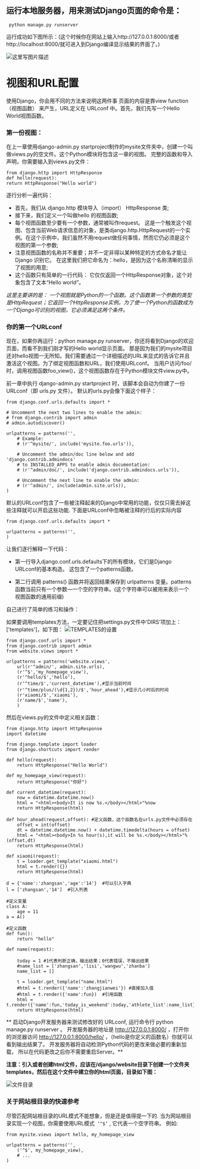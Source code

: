 ## 运行本地服务器，用来测试Django页面的命令是：
 ``` python manage.py runserver```
 
  运行成功如下图所示：(这个时候你在网站上输入http://127.0.0.1:8000/或者http://localhost:8000/就可进入到Django编译显示结果的界面了。)
  
 ![这里写图片描述](./img/1.jpg)
# 视图和URL配置
 使用Django，你会用不同的方法来说明这两件事 页面的内容是靠view function（视图函数） 来产生，URL定义在 URLconf 中。首先，我们先写一个Hello World视图函数。
### 第一份视图：
 在上一章使用django-admin.py startproject制作的mysite文件夹中，创建一个叫做views.py的空文件。这个Python模块将包含这一章的视图。
 完整的函数和导入声明，你需要输入到views.py文件：
 ```
 from django.http import HttpResponse
 def hello(request):
 return HttpResponse("Hello world")
 ```
 逐行分析一遍代码：
 
- 首先，我们从 django.http 模块导入（import） HttpResponse 类;
- 接下来，我们定义一个叫做hello 的视图函数;
- 每个视图函数至少要有一个参数，通常被叫作request。 这是一个触发这个视图、包含当前Web请求信息的对象，是类django.http.HttpRequest的一个实例。在这个示例中，我们虽然不用request做任何事情，然而它仍必须是这个视图的第一个参数;
- 注意视图函数的名称并不重要；并不一定非得以某种特定的方式命名才能让 Django 识别它。 在这里我们把它命名为：hello，是因为这个名称清晰的显示了视图的用意;
- 这个函数只有简单的一行代码： 它仅仅返回一个HttpResponse对象，这个对象包含了文本“Hello world”。
 
*这里主要讲的是： 一个视图就是Python的一个函数。这个函数第一个参数的类型是HttpRequest；它返回一个HttpResponse实例。为了使一个Python的函数成为一个Django可识别的视图，它必须满足这两个条件。*

### 你的第一个URLconf
 现在，如果你再运行：python manage.py runserver，你还将看到Django的欢迎页面，而看不到我们刚才写的Hello world显示页面。 那是因为我们的mysite项目还对hello视图一无所知。我们需要通过一个详细描述的URL来显式的告诉它并且激活这个视图。为了绑定视图函数和URL，我们使用URLconf。
当用户访问/foo/时，调用视图函数foo_view()，这个视图函数存在于Python模块文件view.py中。

前一章中执行 django-admin.py startproject 时，该脚本会自动为你建了一份 URLconf（即 urls.py 文件）。 默认的urls.py会像下面这个样子：

```
from django.conf.urls.defaults import *

# Uncomment the next two lines to enable the admin:
# from django.contrib import admin
# admin.autodiscover()

urlpatterns = patterns('',
    # Example:
    # (r'^mysite/', include('mysite.foo.urls')),

    # Uncomment the admin/doc line below and add 'django.contrib.admindocs'
    # to INSTALLED_APPS to enable admin documentation:
    # (r'^admin/doc/', include('django.contrib.admindocs.urls')),

    # Uncomment the next line to enable the admin:
    # (r'^admin/', include(admin.site.urls)),
)
```
默认的URLconf包含了一些被注释起来的Django中常用的功能，仅仅只需去掉这些注释就可以开启这些功能. 下面是URLconf中忽略被注释的行后的实际内容
```
from django.conf.urls.defaults import *

urlpatterns = patterns('',
)
```
让我们逐行解释一下代码：

- 第一行导入django.conf.urls.defaults下的所有模块，它们是Django URLconf的基本构造。 这包含了一个patterns函数。

- 第二行调用 patterns() 函数并将返回结果保存到 urlpatterns 变量。patterns函数当前只有一个参数—一个空的字符串。(这个字符串可以被用来表示一个视图函数的通用前缀)

自己进行了简单的练习和操作：

 如果要调用templates方法，一定要记住把settings.py文件中‘DIRS’项加上：['templates']，如下图：
 ![TEMPLATES的设置](./img/2.jpg)

```
from django.conf.urls import *
from django.contrib import admin
from website.views import *

urlpatterns = patterns('website.views',
    url(r'^admin/', admin.site.urls),
    (r'^$','my_homepage_view'),
    (r'^hello/$','hello'),
    (r'^time/$','current_datetime'),#显示当前时间
    (r'^time/plus/(\d{1,2})/$','hour_ahead'),#显示几小时后的时间
    (r'xiaomi/$','xiaomi'),
    (r'name/$','name'),
    )
```
 然后在views.py的文件中定义相关函数：
```
from django.http import HttpResponse
import datetime

from django.template import loader
from django.shortcuts import render

def hello(request):
    return HttpResponse("Hello World")

def my_homepage_view(request):
    return HttpResponse("你好")

def current_datetime(request):
    now = datetime.datetime.now()
    html = "<html><body>It is now %s.</body></html>"%now
    return HttpResponse(html)

def hour_ahead(request,offset): #定义函数，这个函数名在urls.py文件中必须存在
    offset = int(offset)
    dt = datetime.datetime.now() + datetime.timedelta(hours = offset)
    html = "<html><body>In %s hour(s),it will be %s.</body></html>"%(offset,dt)
    return HttpResponse(html)

def xiaomi(request):
    t = loader.get_template("xiaomi.html")
    html = t.render({})
    return HttpResponse(html)

d = {'name':'zhangsan','age':'14'}  #可以引入字典
l = ['zhangsan','14']  #引入列表

#定义变量
class A:
    age = 11
a = A()

#定义函数
def fun():
    return "hello"

def name(request):

    today = 1 #1代表判断正确，输出结果；0代表错误，不输出结果
    #name_list = ['zhangsan','lisi','wangwu','zhanba']
    name_list = []

    t = loader.get_template("name.html")
    #html = t.render({'name':'zhangjianwei'}) #直接加入值
    #html = t.render({'name':fun})  #引用函数
    html = t.render({'name':fun,'today_is_weekend':today,'athlete_list':name_list})
    return HttpResponse(html)
```
** 启动Django开发服务器来测试修改好的 URLconf, 运行命令行 python manage.py runserver 。 开发服务器的地址是 http://127.0.0.1:8000/ ，打开你的浏览器访问 http://127.0.0.1:8000/hello/ ，（hello是你定义的函数名）你就可以看到输出结果了。 开发服务器将自动检测Python代码的更改来做必要的重新加载， 所以在代码更改之后你不需要重启Server。**

 **注意：引入或者创建html文件，应该在/django/website目录下创建一个文件夹templates，然后在这个文件中建立你的html页面，目录如下图：**

 ![文件目录](./img/3.jpg)

### 关于网站根目录的快速参考
 尽管匹配网站根目录的URL模式不能想象，但是还是值得提一下的. 当为网站根目录实现一个视图，你需要使用URL模式`` ‘^$’`` , 它代表一个空字符串。 例如:
```
from mysite.views import hello, my_homepage_view

urlpatterns = patterns('',
    ('^$', my_homepage_view),
    # ...
)
```


